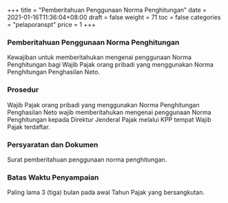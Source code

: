 +++
title = "Pemberitahuan Penggunaan Norma Penghitungan"
date = 2021-01-16T11:36:04+08:00
draft = false
weight = 71
toc = false
categories = "pelaporanspt"
price = 1
+++
### Pemberitahuan Penggunaan Norma Penghitungan
Kewajiban untuk memberitahukan mengenai penggunaan Norma Penghitungan bagi Wajib Pajak orang pribadi yang menggunakan Norma Penghitungan Penghasilan Neto.

### Prosedur
Wajib Pajak orang pribadi yang menggunakan Norma Penghitungan Penghasilan Neto wajib memberitahukan mengenai penggunaan Norma Penghitungan kepada Direktur Jenderal Pajak melalui KPP tempat Wajib Pajak terdaftar.

### Persyaratan dan Dokumen
Surat pemberitahuan penggunaan norma penghitungan. 

### Batas Waktu Penyampaian
Paling lama 3 (tiga) bulan pada awal Tahun Pajak yang bersangkutan.